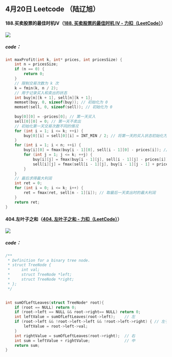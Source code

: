 ## 4月20日 Leetcode （陆辽旭）

#### 188.买卖股票的最佳时机IV（[188. 买卖股票的最佳时机 IV - 力扣（LeetCode）](https://leetcode.cn/problems/best-time-to-buy-and-sell-stock-iv/description/)）

![](https://gitee.com/knoci/picture/raw/master/QQ截图20240421185940.png)

##### code：

```c
int maxProfit(int k, int* prices, int pricesSize) {
    int n = pricesSize;
    if (n == 0) {
        return 0;
    }
    // 限制交易次数为 k 次
    k = fmin(k, n / 2);
    // 用于记录买入和卖出的状态
    int buy[n][k + 1], sell[n][k + 1];
    memset(buy, 0, sizeof(buy)); // 初始化为 0
    memset(sell, 0, sizeof(sell)); // 初始化为 0
 
    buy[0][0] = -prices[0]; // 第一天买入
    sell[0][0] = 0; // 第一天不卖出
    // 初始化第一天交易次数不同的情况
    for (int i = 1; i <= k; ++i) {
        buy[0][i] = sell[0][i] = INT_MIN / 2; // 将第一天的买入状态初始化为最小值
    }
    for (int i = 1; i < n; ++i) {
        buy[i][0] = fmax(buy[i - 1][0], sell[i - 1][0] - prices[i]); // 不交易时保持上一次买入的状态，或者今天买入
        for (int j = 1; j <= k; ++j) {
            buy[i][j] = fmax(buy[i - 1][j], sell[i - 1][j] - prices[i]); // 不交易时保持上一次买入的状态，或者今天买入
            sell[i][j] = fmax(sell[i - 1][j], buy[i - 1][j - 1] + prices[i]); // 不交易时保持上一次卖出的状态，或者今天卖出
        }
    }
    // 最后求得最大利润
    int ret = 0;
    for (int i = 0; i <= k; i++) {
        ret = fmax(ret, sell[n - 1][i]); // 取最后一天卖出时的最大利润
    }
    return ret;
}
```





#### 404.左叶子之和（[404. 左叶子之和 - 力扣（LeetCode）](https://leetcode.cn/problems/sum-of-left-leaves/description/)）

![](https://gitee.com/knoci/picture/raw/master/QQ截图20240421190858.png)

##### code：

```c
/**
 * Definition for a binary tree node.
 * struct TreeNode {
 *     int val;
 *     struct TreeNode *left;
 *     struct TreeNode *right;
 * };
 */


int sumOfLeftLeaves(struct TreeNode* root){
    if (root == NULL) return 0;
    if (root->left == NULL && root->right== NULL) return 0;
    int leftValue = sumOfLeftLeaves(root->left);    // 左
    if (root->left && !root->left->left && !root->left->right) { // 左子树就是一个左叶子的情况
        leftValue = root->left->val;
    }
    int rightValue = sumOfLeftLeaves(root->right);  // 右
    int sum = leftValue + rightValue;               // 中
    return sum;
}
```

